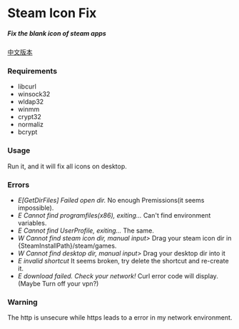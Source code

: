 # Steam Icon Fix
##### Fix the blank icon of steam apps
[中文版本](README_CN.md)
### Requirements
- libcurl
- winsock32
- wldap32
- winmm
- crypt32
- normaliz
- bcrypt
### Usage
Run it, and it will fix all icons on desktop.
### Errors
- _E[GetDirFiles] Failed open dir._ No enough Premissions(it seems impossible).
- _E Cannot find programfiles(x86), exiting..._ Can't find environment variables.
- _E Cannot find UserProfile, exiting..._ The same.
- _W Cannot find steam icon dir, manual input>_ Drag your steam icon dir in {SteamInstallPath}/steam/games.
- _W Cannot find desktop dir, manual input>_ Drag your desktop dir into it
- _E invalid shortcut_ It seems broken, try delete the shortcut and re-create it.
- _E download failed. Check your network!_ Curl error code will display.(Maybe Turn off your vpn?)
### Warning
The http is unsecure while https leads to a error in my network environment.
